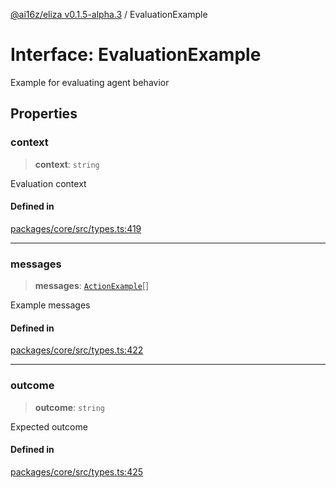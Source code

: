 [@ai16z/eliza v0.1.5-alpha.3](../index.md) / EvaluationExample

# Interface: EvaluationExample

Example for evaluating agent behavior

## Properties

### context

> **context**: `string`

Evaluation context

#### Defined in

[packages/core/src/types.ts:419](https://github.com/monilpat/eliza/blob/main/packages/core/src/types.ts#L419)

---

### messages

> **messages**: [`ActionExample`](ActionExample.md)[]

Example messages

#### Defined in

[packages/core/src/types.ts:422](https://github.com/monilpat/eliza/blob/main/packages/core/src/types.ts#L422)

---

### outcome

> **outcome**: `string`

Expected outcome

#### Defined in

[packages/core/src/types.ts:425](https://github.com/monilpat/eliza/blob/main/packages/core/src/types.ts#L425)
